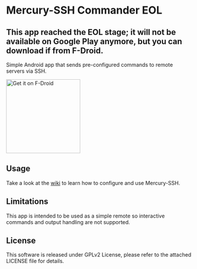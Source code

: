 # Mercury-SSH Commander EOL

## This app reached the EOL stage; it will not be available on Google Play anymore, but you can download if from F-Droid.

Simple Android app that sends pre-configured commands to remote servers via SSH.

<a href="https://f-droid.org/en/packages/it.skarafaz.mercury"><img alt="Get it on F-Droid" src="https://f-droid.org/assets/fdroid-logo-text_S0MUfk_FsnAYL7n2MQye-34IoSNm6QM6xYjDnMqkufo=.svg" width=200/></a>

## Usage

Take a look at the [wiki](https://github.com/Skarafaz/mercury/wiki) to learn how to configure and use Mercury-SSH.

## Limitations

This app is intended to be used as a simple remote so interactive commands and output handling are not supported.

## License

This software is released under GPLv2 License, please refer to the attached LICENSE file for details.

